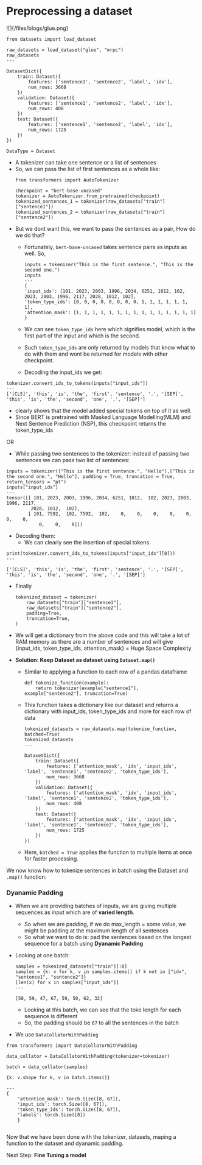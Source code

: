 
# Preprocessing a dataset

![]{/files/blogs/glue.png}

```
from datasets import load_dataset

raw_datasets = load_dataset("glue", "mrpc")
raw_datasets
---

DatasetDict({
    train: Dataset({
        features: ['sentence1', 'sentence2', 'label', 'idx'],
        num_rows: 3668
    })
    validation: Dataset({
        features: ['sentence1', 'sentence2', 'label', 'idx'],
        num_rows: 408
    })
    test: Dataset({
        features: ['sentence1', 'sentence2', 'label', 'idx'],
        num_rows: 1725
    })
})

DataType = Dataset
```

-   A tokenizer can take one sentence or a list of sentences
-   So, we can pass the list of first sentences as a whole like:
    ```
    from transformers import AutoTokenizer

    checkpoint = "bert-base-uncased"
    tokenizer = AutoTokenizer.from_pretrained(checkpoint)
    tokenized_sentences_1 = tokenizer(raw_datasets["train"]["sentence1"])
    tokenized_sentences_2 = tokenizer(raw_datasets["train"]["sentence2"])

    ```
-   But we dont want this, we want to pass the sentences as a pair, How do we do that?
    -   Fortunately, `bert-base-uncased` takes sentence pairs as inputs as well. So,

        ```
        inputs = tokenizer("This is the first sentence.", "This is the second one.")
        inputs
        ---
        { 
        'input_ids': [101, 2023, 2003, 1996, 2034, 6251, 1012, 102, 2023, 2003, 1996, 2117, 2028, 1012, 102],
        'token_type_ids': [0, 0, 0, 0, 0, 0, 0, 0, 1, 1, 1, 1, 1, 1, 1],
        'attention_mask': [1, 1, 1, 1, 1, 1, 1, 1, 1, 1, 1, 1, 1, 1, 1]
        }

        ```
    -   We can see `token_type_ids` here which signifies model, which is the first part of the input and which is the second.
    -   Such `token_type_ids` are only returned by models that know what to do with them and wont be returned for models with other checkpoint.
    
    
    -   Decoding the input_ids we get:

```
tokenizer.convert_ids_to_tokens(inputs["input_ids"])
---
['[CLS]', 'this', 'is', 'the', 'first', 'sentence', '.', '[SEP]', 'this', 'is', 'the', 'second', 'one', '.', '[SEP]']
```
-   clearly shows that the model added special tokens on top of it as well.
-   Since BERT is pretrained with Masked Language Modelling(MLM) and Next Sentence Prediction (NSP), this checkpoint returns the token_type_ids

OR


- While passing two sentences to the tokenizer: instead of passing two sentences we can pass two list of sentences:
```
inputs = tokenizer(["This is the first sentence.", "Hello"],["This is the second one.", "Hello"], padding = True, truncation = True, return_tensors = "pt")
inputs["input_ids"]
---
tensor([[ 101, 2023, 2003, 1996, 2034, 6251, 1012,  102, 2023, 2003, 1996, 2117,
         2028, 1012,  102],
        [ 101, 7592,  102, 7592,  102,    0,    0,    0,    0,    0,    0,    0,
            0,    0,    0]])
```
-   Decoding them:
    -   We can clearly see the insertion of special tokens.
```
print(tokenizer.convert_ids_to_tokens(inputs["input_ids"][0]))
---

['[CLS]', 'this', 'is', 'the', 'first', 'sentence', '.', '[SEP]', 'this', 'is', 'the', 'second', 'one', '.', '[SEP]']

```


- Finally
    ```
    tokenized_dataset = tokenizer(
        raw_datasets["train"]["sentence1"],
        raw_datasets["train"]["sentence2"],
        padding=True,
        truncation=True,
    )
    ```
-   We will get a dictionary from the above code and this will take a lot of RAM memory as there are a number of sentences and will give {input_ids, token_type_ids, attention_mask} = Huge Space Complexity

-   **Solution: Keep Dataset as dataset using `Dataset.map()`**
    -   Similar to applying a function to each row of a pandas dataframe

        ```
        def tokenize_function(example):
            return tokenizer(example["sentence1"], example["sentence2"], truncation=True)
        ```
    -   This function takes a dictionary like our dataset and returns a dictionary with input_ids, token_type_ids and more for each row of data

        ```
        tokenized_datasets = raw_datasets.map(tokenize_function, batched=True)
        tokenized_datasets
        ---

        DatasetDict({
            train: Dataset({
                features: ['attention_mask', 'idx', 'input_ids', 'label', 'sentence1', 'sentence2', 'token_type_ids'],
                num_rows: 3668
            })
            validation: Dataset({
                features: ['attention_mask', 'idx', 'input_ids', 'label', 'sentence1', 'sentence2', 'token_type_ids'],
                num_rows: 408
            })
            test: Dataset({
                features: ['attention_mask', 'idx', 'input_ids', 'label', 'sentence1', 'sentence2', 'token_type_ids'],
                num_rows: 1725
            })
        })
        ```
    -   Here, `batched = True` applies the function to multiple items at once for faster processing.


We now know how to tokenize sentences in batch using the Dataset and `.map()` function.


### Dyanamic Padding
-   When we are providing batches of inputs, we are giving multiple sequences as input which are of **varied length**.
    -   So when we are padding, if we do max_length = some value, we might be padding at the maximum length of all sentences
    -   So what we want to do is: pad the sentences based on the longest sequence for a batch using **Dyanamic Padding**

-   Looking at one batch:
    ```
    samples = tokenized_datasets["train"][:8]
    samples = {k: v for k, v in samples.items() if k not in ["idx", "sentence1", "sentence2"]}
    [len(x) for x in samples["input_ids"]]
    ---

    [50, 59, 47, 67, 59, 50, 62, 32]
    ```
    -   Looking at this batch, we can see that the toke length for each sequence is different
    -   So, the padding should be `67` to all the sentences in the batch

-   We use `DataCollatorWithPadding`

```
from transformers import DataCollatorWithPadding

data_collator = DataCollatorWithPadding(tokenizer=tokenizer)

batch = data_collator(samples)

{k: v.shape for k, v in batch.items()}

---
{
    'attention_mask': torch.Size([8, 67]),
    'input_ids': torch.Size([8, 67]),
    'token_type_ids': torch.Size([8, 67]),
    'labels': torch.Size([8])
    }


```

Now that we have been done with the tokenizer, datasets, maping a function to the dataset and dyanamic padding.

Next Step: **Fine Tuning a model**